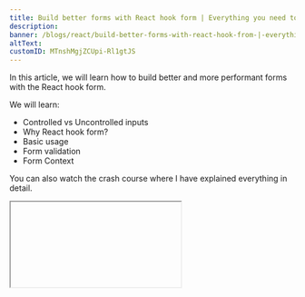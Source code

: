 ```yaml
---
title: Build better forms with React hook form | Everything you need to know
description:
banner: /blogs/react/build-better-forms-with-react-hook-from-|-everything-you-need-to-know/banner.png
altText:
customID: MTnshMgjZCUpi-Rl1gtJS
---
```


In this article, we will learn how to build better and more performant forms with the React hook form.

We will learn:

- Controlled vs Uncontrolled inputs
- Why React hook form?
- Basic usage
- Form validation
- Form Context

You can also watch the crash course where I have explained everything in detail.

<Iframe videoID='ntbEkJQUyPA' />

## Controlled vs Uncontrolled inputs

A controlled input is an input whose value is controlled by React. In other words, the value of the input is stored in the state of the component and is updated via the `onChange` handler.

```javascript
import React, { useState } from 'react'

function ControlledInput() {
	const [inputValue, setInputValue] = useState('')

	const handleInputChange = event => {
		setInputValue(event.target.value)
	}

	return <input type='text' value={inputValue} onChange={handleInputChange} />
}
```

On the other hand, an uncontrolled input is an input whose value is not controlled by React. In other words, the value of the input is stored in the DOM and is updated via the `ref` attribute.

```javascript
import React, { useRef } from 'react'

function UncontrolledInput() {
	const inputRef = useRef()

	const handleButtonClick = () => {
		alert(`Input value: ${inputRef.current.value}`)
	}

	return (
		<div>
			<input type='text' ref={inputRef} />
			<button onClick={handleButtonClick}>Get Value</button>
		</div>
	)
}
```

React state rerender the component whenever the state changes. So, if we have a form with many inputs, then it will rerender the component whenever the user types something in the input field. This will cause performance issues.
But, with uncontrolled inputs, we can avoid this issue because ref doesn't cause the component to rerender.

## Why React hook form?

1. Performance(because of uncontrolled inputs)
2. Easy to use
3. Easy to integrate with UI libraries like Material UI, Chakra UI, etc.
4. Validation out of the box or integration with Yup, Joi, etc.

## Basic usage

You can install the `react-hook-form` package in your project. I am going to use Chakra UI for styling. You can use any UI library or your custom styles.

<!-- ![image](https://github.com/thatanjan/cules-coding/assets/71136371/bab360a9-e6b9-421c-97d7-30379aba318e) -->

### Registering inputs

This library works by registering inputs to the form using a hook called `useForm`

```javascript
import { useForm } from 'react-hook-form'

const { register } = useForm()
```

The `register` function is used to register the input to the form. And we need to call it to all the input and spread the return object. The first argument has to be

```javascript
<Input id='name' placeholder='Name' {...register('name')} />
```

### Submitting the form

To submit the form, we need to call the `handleSubmit` function from the `useForm` hook.

```javascript
const {
	handleSubmit,
	formState: { isSubmitting }, // A state for displaying loading indicator
} = useForm()

const sleep = ms => new Promise(resolve => setTimeout(resolve, ms))

// submit handler
const onSubmit = async data => {
	await sleep(2000)
	if (data) {
		alert(JSON.stringify(data))
	} else {
		alert('There is an error')
	}
}

const MyForm = () => {
	return (
		<form onSubmit={handleSubmit(onSubmit)}>
			{/* form inputs */}
			{/* more form inputs */}
			<Button type='submit' isLoading={isSubmitting}>
				Submit
			</Button>
		</form>
	)
}
```

**Explanation**:

1. We are using the `sleep` function to simulate an API call.
2. The `handleSubmit` function takes a callback function as an argument. This callback function will be called when the form is submitted.
3. The `handleSubmit` function will pass the form data to the callback function as an argument and we will display the data.

### Default values

You can add default values to the form using the `defaultValues` prop of the `useForm` hook.

```javascript
const { register } = useForm({
	defaultValues: {
		name: 'Jane',
		gender: 'female',
		email: 'Jane@gmail.om',
		password: '123456',
	},
})
```

### Getting form values

You can do it in two ways. Using the watch function or using the `getValues` function.

```javascript
const { watch, getValues } = useForm()

watch('name') // watch a single input
watch(['name', 'email']) // watch multiple inputs
watch() // watch all inputs

getValues('name') // watch a single input
getValues(['name', 'email']) // watch multiple inputs
getValues() // watch all inputs
```

**Explanation**:

1. The `watch` function will cause a rerender of the component where it is called whenever the value of the input changes. Similar to the react state. Use the `useWatch` hook for reducing rerenders.
2. The `getValues` function will return the value of the input. It will not cause a rerender. You want to use this inside an event handler like `onClick`.

You can also add onChange handlers to inputs.

```javascript
const { register } = useForm()

<Input
	id='name'
	placeholder='Name'
	{...register('name', {
		onChange: e => console.log(e.target.value),
	})}
/>
```

### Form validation

You can validate the form using the `register` function as a second parameter.

```javascript
const Myform = () => {
	const { register, errors } = useForm()
	return (
		<form>
			<FormControl isInvalid={errors.name}>
				<FormLabel htmlFor='name'>Name</FormLabel>
				<Input
					id='name'
					placeholder='Name'
					{...register('name', {
						required: 'This field is required',
						minLength: {
							value: 10,
							message: 'Minimum length should be 10',
						},
					})}
				/>
				<FormErrorMessage>{errors.name && errors.name.message}</FormErrorMessage>
			</FormControl>
			<FormControl isInvalid={errors.gender}>
				<FormLabel htmlFor='gender'>Gender</FormLabel>
				<Select
					placeholder='Gender'
					{...register('gender', { required: 'This field is required' })}
				>
					<option value='male'>Male</option>
					<option value='female'>Female</option>
				</Select>
				<FormErrorMessage>
					{errors.gender && errors.gender.message}
				</FormErrorMessage>
			</FormControl>
		</form>
	)
}
```

**Explanation**:

1. The `errors` object will contain all the errors of the form. You can use it to display the error message.
2. The `isInvalid` prop of the `FormControl` component will display the error message if the input is invalid. Only needed if you use Chakra UI.

Learn more about validation from [here](https://react-hook-form.com/docs/useform/register#registerRef).

### Form State

You can get the form state using the `formState` object coming from `useform`.

```javascript
const { formState } = useForm()
```

Some of the useful Properties:

- `isDirty`
- `isSubmitSuccessful`
- `isSubmitting`
- `isValid`
- `errors`
- `dirtyFields`

Learn more about form state from [here](https://react-hook-form.com/docs/useform/formstate).

### Form Context

You can create a form context which is a global state using the `useFormContext` hook.
This can be useful when you have nested forms or you are trying to build multi-step forms.

- **Wrapper component**

```javascript
const App = () => {
	const formMethods = useForm({
		defaultValues: {
			companyName: 'Google',
		},
	})

	return (
		<FormProvider {...formMethods}>
			<MyFormWithContext />
			<MyForm />
		</FormProvider>
	)
}
```

- **Child component**

```javascript
	const {
		handleSubmit,
		formState: { errors, isSubmitting, isValid },
		register,
	} = useFormContext()

	const Form () => {
	    // components
	}
```

**Explanation**:

- We are using the `FormProvider` component to wrap the form components and spread the return object of the `useForm` hook.
- We are using the `useFormContext` hook to get the form context in the child component. It will return the same object as the `useForm` hook.
- The process is very similar to react context.

Learn more about form context from [here](https://react-hook-form.com/docs/useformcontext).

To learn more about this, I would recommend checking my crash course.
